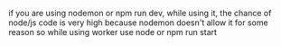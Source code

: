 if you are using nodemon or npm run dev, while using it, the chance of node/js code is very high because nodemon doesn't allow it for some reason
so while using worker use node or npm run start
